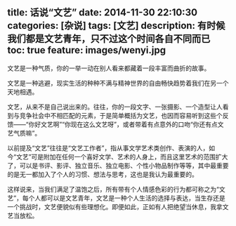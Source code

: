 title: 话说“文艺”
date: 2014-11-30 22:10:30
categories: [杂说]
tags: [文艺]
description: 有时候我们都是文艺青年，只不过这个时间各自不同而已
toc: true
feature: images/wenyi.jpg
---
文艺是一种气质，你的一举一动在别人看来都藏着一段丰富而曲折的故事。

文艺是一种逃避，现实生活的种种不满与精神世界的自由畅快趋势着我们在另一个天地相遇。

文艺，从来不是自己说出来的。往往，你的一段文字、一张摄影、一个造型让人看到与竞争社会中不相匹配的元素，于是简单概括为文艺，也因而容易听到这些个反馈——“你好文艺啊”“你现在这么文艺呀”，或者带着有点意外的口吻“你还有点文艺气质嘛”。
<!--more-->
以前提及“文艺”往往是“文艺工作者”，指从事文学艺术类创作、表演的人，如今“文艺”可是附加在任何一个喜好文学、艺术的人身上，而且这里艺术的范围扩大了，可以是书评、影评、独立音乐、独立电影、个性小物品制作等等，其中最重要的是无一都加入了个人的习惯、想法与思考，这也是我认为最重要的。

这样说来，当我们满足了温饱之后，所有带有个人情感色彩的行为都可称之为“文艺”，每个人都可以是文艺青年，文艺是一种个人生活的选择与表达，当生存还是一个挑战时，文艺便貌似有些理想化。即便如此，正如有人把绝望当休息，我拿文艺当放松。